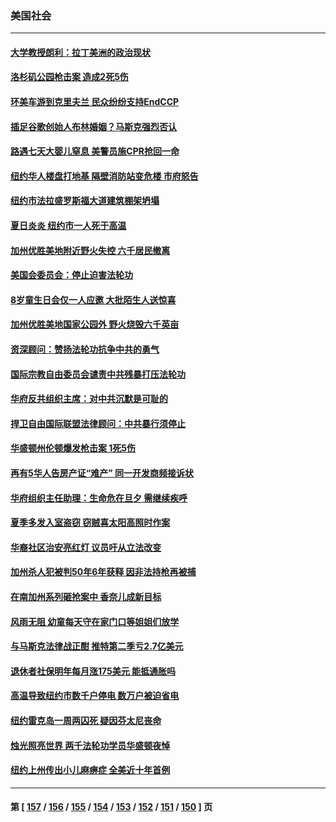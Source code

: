 ### 美国社会
---
#### [大学教授朗利：拉丁美洲的政治现状](../../pages/ncid1078160/n13789014.md) 
#### [洛杉矶公园枪击案 造成2死5伤](../../pages/ncid1078160/n13788901.md) 
#### [环美车游到克里夫兰 民众纷纷支持EndCCP](../../pages/ncid1078160/n13788874.md) 
#### [插足谷歌创始人布林婚姻？马斯克强烈否认](../../pages/ncid1078160/n13788816.md) 
#### [路遇七天大婴儿窒息 美警员施CPR抢回一命](../../pages/ncid1078160/n13788645.md) 
#### [纽约华人楼盘打地基 隔壁消防站变危楼 市府怒告](../../pages/ncid1078160/n13788379.md) 
#### [纽约市法拉盛罗斯福大道建筑棚架坍塌](../../pages/ncid1078160/n13788373.md) 
#### [夏日炎炎 纽约市一人死于高温](../../pages/ncid1078160/n13788371.md) 
#### [加州优胜美地附近野火失控 六千居民撤离](../../pages/ncid1078160/n13788260.md) 
#### [美国会委员会：停止迫害法轮功](../../pages/ncid1078160/n13788164.md) 
#### [8岁童生日会仅一人应邀 大批陌生人送惊喜](../../pages/ncid1078160/n13787750.md) 
#### [加州优胜美地国家公园外 野火烧毁六千英亩](../../pages/ncid1078160/n13787867.md) 
#### [资深顾问：赞扬法轮功抗争中共的勇气](../../pages/ncid1078160/n13787857.md) 
#### [国际宗教自由委员会谴责中共残暴打压法轮功](../../pages/ncid1078160/n13787849.md) 
#### [华府反共组织主席：对中共沉默是可耻的](../../pages/ncid1078160/n13787838.md) 
#### [捍卫自由国际联盟法律顾问：中共暴行须停止](../../pages/ncid1078160/n13787819.md) 
#### [华盛顿州伦顿爆发枪击案 1死5伤](../../pages/ncid1078160/n13787747.md) 
#### [再有5华人告房产证“难产” 同一开发商频接诉状](../../pages/ncid1078160/n13787538.md) 
#### [华府组织主任助理：生命危在旦夕 需继续疾呼](../../pages/ncid1078160/n13787503.md) 
#### [夏季多发入室盗窃 窃贼喜太阳高照时作案](../../pages/ncid1078160/n13787464.md) 
#### [华裔社区治安亮红灯 议员吁从立法改变](../../pages/ncid1078160/n13787416.md) 
#### [加州杀人犯被判50年6年获释 因非法持枪再被捕](../../pages/ncid1078160/n13787402.md) 
#### [在南加州系列砸抢案中 香奈儿成新目标](../../pages/ncid1078160/n13787397.md) 
#### [风雨无阻 幼童每天守在家门口等姐姐们放学](../../pages/ncid1078160/n13786938.md) 
#### [与马斯克法律战正酣 推特第二季亏2.7亿美元](../../pages/ncid1078160/n13787258.md) 
#### [退休者社保明年每月涨175美元 能抵通胀吗](../../pages/ncid1078160/n13786545.md) 
#### [高温导致纽约市数千户停电 数万户被迫省电](../../pages/ncid1078160/n13786765.md) 
#### [纽约雷克岛一周两囚死 疑因芬太尼丧命](../../pages/ncid1078160/n13786775.md) 
#### [烛光照亮世界  两千法轮功学员华盛顿夜悼](../../pages/ncid1078160/n13786496.md) 
#### [纽约上州传出小儿麻痹症 全美近十年首例](../../pages/ncid1078160/n13786767.md) 

---
#### 第 [ [157](./157.md) / [156](./156.md) / [155](./155.md) / [154](./154.md) / [153](./153.md) / [152](./152.md) / [151](./151.md) / [150](./150.md) ] 页
